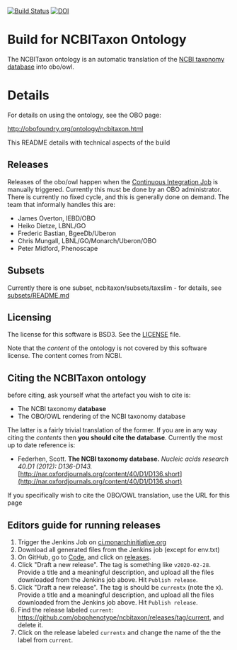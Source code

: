 [![Build Status](https://travis-ci.org/obophenotype/ncbitaxon.svg?branch=master)](https://travis-ci.org/obophenotype/ncbitaxon)
[![DOI](https://zenodo.org/badge/13996/obophenotype/ncbitaxon.svg)](https://zenodo.org/badge/latestdoi/13996/obophenotype/ncbitaxon)


# Build for NCBITaxon Ontology

The NCBITaxon ontology is an automatic translation of the [NCBI taxonomy database](http://www.ncbi.nlm.nih.gov/taxonomy) into obo/owl.

# Details

For details on using the ontology, see the OBO page:

http://obofoundry.org/ontology/ncbitaxon.html

This README details with technical aspects of the build

## Releases

Releases of the obo/owl happen when the [Continuous Integration
Job](http://build.berkeleybop.org/job/build-ncbitaxon/) is manually
triggered. Currently this must be done by an OBO administrator. There
is currently no fixed cycle, and this is generally done on demand. The
team that informally handles this are:

 * James Overton, IEBD/OBO
 * Heiko Dietze, LBNL/GO
 * Frederic Bastian, BgeeDb/Uberon
 * Chris Mungall, LBNL/GO/Monarch/Uberon/OBO
 * Peter Midford, Phenoscape

## Subsets

Currently there is one subset, ncbitaxon/subsets/taxslim - for details, see [subsets/README.md](subsets/README.md)

## Licensing

The license for this software is BSD3. See the [LICENSE](LICENSE) file.

Note that the *content* of the ontology is not covered by this software license. The content comes from NCBI.

## Citing the NCBITaxon ontology

before citing, ask yourself what the artefact you wish to cite is:

 * The NCBI taxonomy **database**
 * The OBO/OWL rendering of the NCBI taxonomy database

The latter is a fairly trivial translation of the former. If you are in any way citing the *contents* then **you should cite the database**. Currently the most up to date reference is:

 * Federhen, Scott. **The NCBI taxonomy database.** *Nucleic acids research 40.D1 (2012): D136-D143.* [http://nar.oxfordjournals.org/content/40/D1/D136.short](http://nar.oxfordjournals.org/content/40/D1/D136.short)

If you specifically wish to cite the OBO/OWL translation, use the URL for this page

## Editors guide for running releases

1. Trigger the Jenkins Job on [ci.monarchinitiative.org](https://ci.monarchinitiative.org/view/pipelines/job/ncbi_taxon/)
2. Download all generated files from the Jenkins job (except for env.txt)
3. On GitHub, go to [Code](https://github.com/obophenotype/ncbitaxon), and click on [releases](https://github.com/obophenotype/ncbitaxon/releases).
4. Click "Draft a new release". The tag is something like `v2020-02-28`. Provide a title and a meaningful description, and upload all the files downloaded from the Jenkins job above. Hit `Publish release`.
5. Click "Draft a new release". The tag is should be `currentx` (note the x). Provide a title and a meaningful description, and upload all the files downloaded from the Jenkins job above. Hit `Publish release`.
6. Find the release labeled `current`: https://github.com/obophenotype/ncbitaxon/releases/tag/current, and delete it.
7. Click on the release labeled `currentx` and change the name of the the label from `current`.


